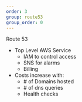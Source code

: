 ```yaml
---
order: 3
group: route53
group_order: 0
---
```


Route 53

* Top Level AWS Service
    * IAM to control access
    * SNS for alarms
	* Billing
* Costs increase with:
    * \# of Domains hosted	
    * \# of dns queries
	* Health checks
